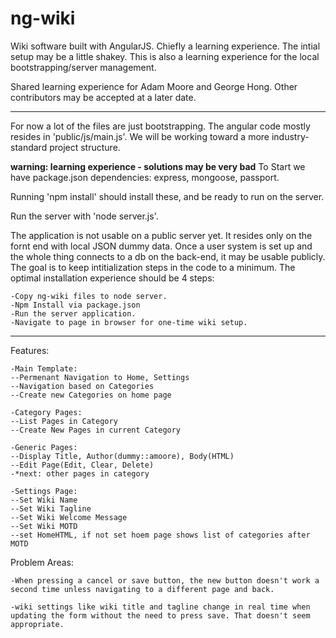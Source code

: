 # ng-wiki
Wiki software built with AngularJS. Chiefly a learning experience. The intial setup may be a little shakey. This is also a learning experience for the local bootstrapping/server management.

Shared learning experience for Adam Moore and George Hong. Other contributors may be accepted at a later date.

-----

For now a lot of the files are just bootstrapping. The angular code mostly resides in 'public/js/main.js'. We will be working toward a more industry-standard project structure.

**warning: learning experience - solutions may be very bad**
To Start we have package.json dependencies: express, mongoose, passport. 

Running 'npm install' should install these, and be ready to run on the server. 

Run the server with 'node server.js'.

The application is not usable on a public server yet. It resides only on the fornt end with local JSON dummy data. Once a user system is set up and the whole thing connects to a db on the back-end, it may be usable publicly. The goal is to keep intitialization steps in the code to a minimum. The optimal installation experience should be 4 steps:

	-Copy ng-wiki files to node server.
	-Npm Install via package.json
	-Run the server application.
	-Navigate to page in browser for one-time wiki setup.


-----

Features:

	-Main Template: 
	--Permenant Navigation to Home, Settings
	--Navigation based on Categories
	--Create new Categories on home page

	-Category Pages: 
	--List Pages in Category
	--Create New Pages in current Category

	-Generic Pages: 
	--Display Title, Author(dummy::amoore), Body(HTML)
	--Edit Page(Edit, Clear, Delete)
	-*next: other pages in category

	-Settings Page:
	--Set Wiki Name
	--Set Wiki Tagline
	--Set Wiki Welcome Message
	--Set Wiki MOTD
	--set HomeHTML, if not set hoem page shows list of categories after MOTD

Problem Areas:

	-When pressing a cancel or save button, the new button doesn't work a second time unless navigating to a different page and back.
	
	-wiki settings like wiki title and tagline change in real time when updating the form without the need to press save. That doesn't seem appropriate. 

